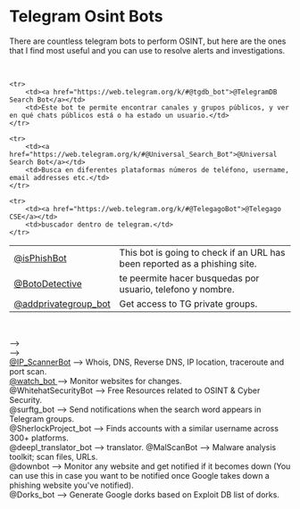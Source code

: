 <h1> Telegram Osint Bots </h1>
    <p> 
        There are countless telegram bots to perform OSINT, but here are the ones that I find most useful and you can use to resolve alerts and investigations.
    </p> <br>

<table>
    <tr>
        <td><a href="https://web.telegram.org/k/#@isPhishBot">@isPhishBot</a></td>
        <td>This bot is going to check if an URL has been reported as a phishing site.</td>
    </tr>
    
    <tr>
        <td><a href="https://web.telegram.org/k/#@tgdb_bot">@TelegramDB Search Bot</a></td>
        <td>Este bot te permite encontrar canales y grupos públicos, y ver en qué chats públicos está o ha estado un usuario.</td>
    </tr>
    
    <tr>
        <td><a href="https://web.telegram.org/k/#@Universal_Search_Bot">@Universal Search Bot</a></td>
        <td>Busca en diferentes plataformas números de teléfono, username, email addresses etc.</td>
    </tr>
    
    <tr>
        <td><a href="https://web.telegram.org/k/#@TelegagoBot">@Telegago CSE</a></td>
        <td>buscador dentro de telegram.</td>
    </tr>
<tr>
    <td><a href="https://web.telegram.org/k/#@CALLNAMOBOT">@BotoDetective</a> </td>
    <td>te peermite hacer busquedas por usuario, telefono y nombre.</td>
</tr>
<tr>
    <td><a href="https://web.telegram.org/k/#@addprivategrougp_bot">@addprivategroup_bot </td>
    <td>Get access to TG private groups.</td>
</tr>
</table>

<br>


--> <br>
</a> --> <br>
<a href="https://web.telegram.org/k/#@IP_ScannerBot">@IP_ScannerBot</a> --> Whois, DNS, Reverse DNS, IP location, traceroute and port scan.<br>
<a href="https://web.telegram.org/k/#@watch_bot">@watch_bot </a>--> Monitor websites for changes.<br>
@WhitehatSecurityBot --> Free Resources related to OSINT & Cyber Security.<br>
@surftg_bot --> Send notifications when the search word appears in Telegram groups.<br>
@SherlockProject_bot --> Finds accounts with a similar username across 300+ platforms.<br>
@deepl_translator_bot  --> translator.
@MalScanBot --> Malware analysis toolkit; scan files, URLs.<br>
@downbot --> Monitor any website and get notified if it becomes down (You can use this in case you want to be notified once Google takes down a phishing website you've notified).<br>
@Dorks_bot --> Generate Google dorks based on Exploit DB list of dorks.<br> </p>
</body>
